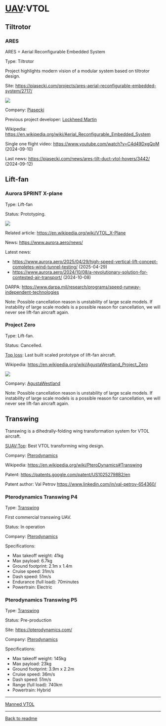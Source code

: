 [UAV](UAV.md):VTOL
==================



## Tiltrotor



### ARES

ARES = Aerial Reconfigurable Embedded System

Type: Tiltrotor

Project highlights modern vision of a modular system based on tiltrotor design.

Site: <https://piasecki.com/projects/ares-aerial-reconfigurable-embedded-system/2717/>

![](https://piasecki.com/wp-content/uploads/2019/06/P18-198-05-1536x810.jpg)

Company: [Piasecki](Company.md#piasecki)

Previous project developer: [Lockheed Martin](Company.md#lockheed-martin)

Wikipedia: <https://en.wikipedia.org/wiki/Aerial_Reconfigurable_Embedded_System>

Single one flight video: <https://www.youtube.com/watch?v=C4d49DxgQoM> (2024-09-10)

Last news: <https://piasecki.com/news/ares-tilt-duct-vtol-hovers/3442/> (2024-09-12)



## Lift-fan


### Aurora SPRINT X-plane

Type: Lift-fan

Status: Prototyping.

![](https://www.aurora.aero/wp-content/uploads/2024/10/SPRINT_Vision_TakeOff.jpg)

Related article: <https://en.wikipedia.org/wiki/VTOL_X-Plane>

News: <https://www.aurora.aero/news/>

Latest news:
- <https://www.aurora.aero/2025/04/29/high-speed-vertical-lift-concept-completes-wind-tunnel-testing/> (2025-04-29)
- <https://www.aurora.aero/2024/10/08/a-revolutionary-solution-for-contested-air-transport/> (2024-10-08)

DARPA: <https://www.darpa.mil/research/programs/speed-runway-independent-technologies>

Note: Possible cancellation reason is unstability of large scale models.
If instability of large scale models is a possible reason for cancellation, we will never see lift-fan aircraft again.



### Project Zero

Type: Lift-fan.

Status: Cancelled.

[Top loss](readme.md#top-loss): Last built scaled prototype of lift-fan aircraft.

Wikipedia: <https://en.wikipedia.org/wiki/AgustaWestland_Project_Zero>

![](https://upload.wikimedia.org/wikipedia/commons/thumb/6/66/AgustaWestland_Project_Zero_at_Paris_Air_Show_2013_2.jpg/2560px-AgustaWestland_Project_Zero_at_Paris_Air_Show_2013_2.jpg)

Company: [AgustaWestland](Company.md#agustawestland)

Note: Possible cancellation reason is unstability of large scale models.
If instability of large scale models is a possible reason for cancellation, we will never see lift-fan aircraft again.



## Transwing

Transwing is a dihedrally-folding wing transformation system for VTOL aircraft.

[SUAV:Top](readme.md#suavtop): Best VTOL transforming wing design.

Company: [Pterodynamics](Company.md#pterodynamics)

Wikipedia: <https://en.wikipedia.org/wiki/PteroDynamics#Transwing>

Patent: <https://patents.google.com/patent/US10252798B2/en>

Patent author: Val Petrov <https://www.linkedin.com/in/val-petrov-654360/>



### Pterodynamics Transwing P4

Type: [Transwing](UAV.VTOL.md#transwing)

First commercial transwing UAV.

Status: In operation

Company: [Pterodynamics](Company.md#pterodynamics)

Specifications:
- Max takeoff weight: 41kg
- Max payload: 6.7kg
- Ground footprint: 2.1m x 1.4m
- Cruise speed: 31m/s
- Dash speed: 51m/s
- Endurance (full load): 70minutes
- Powertrain: Electric



### Pterodynamics Transwing P5

Type: [Transwing](UAV.VTOL.md#transwing)

Status: Pre-production

Site: <https://pterodynamics.com/>

Company: [Pterodynamics](Company.md#pterodynamics)

Specifications:
- Max takeoff weight: 145kg
- Max payload: 23kg
- Ground footprint: 3.9m x 2.2m
- Cruise speed: 36m/s
- Dash speed: 51m/s
- Range (full load): 740km
- Powertrain: Hybrid



---
[Manned VTOL](VTOL.md)

---
[Back to readme](readme.md)